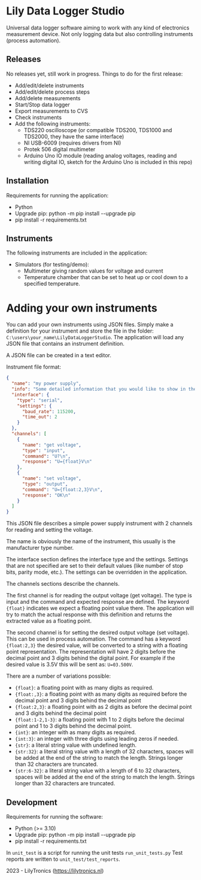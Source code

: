 # Lily Data Logger Studio

Universal data logger software aiming to work with any kind of electronics measurement device.
Not only logging data but also controlling instruments (process automation).

## Releases

No releases yet, still work in progress.
Things to do for the first release:

* Add/edit/delete instruments
* Add/edit/delete process steps
* Add/delete measurements
* Start/Stop data logger
* Export measurements to CVS
* Check instruments
* Add the following instruments:
  * TDS220 oscilloscope (or compatible TDS200, TDS1000 and TDS2000, they have the same interface)
  * NI USB-6009 (requires drivers from NI)
  * Protek 506 digital multimeter
  * Arduino Uno IO module (reading analog voltages, reading and writing digital IO, sketch for the Arduino Uno is included in this repo)

 
## Installation

Requirements for running the application:

* Python
* Upgrade pip: python -m pip install --upgrade pip
* pip install -r requirements.txt


## Instruments

The following instruments are included in the application:
* Simulators (for testing/demo):
  * Multimeter giving random values for voltage and current
  * Temperature chamber that can be set to heat up or cool down to a specified temperature.


# Adding your own instruments

You can add your own instruments using JSON files. Simply make a definition for your instrument and store the file in
the folder: `C:\users\your_name\LilyDataLoggerStudio`.
The application will load any JSON file that contains an instrument definition.

A JSON file can be created in a text editor.

Instrument file format:

```json
{
  "name": "my power supply",
  "info": "Some detailed information that you would like to show in the application when editing the instrument",
  "interface": {
    "type": "serial",
    "settings": {
      "baud_rate": 115200,
      "time_out": 2
    }
  },
  "channels": [
    {
      "name": "get voltage",
      "type": "input",
      "command": "U?\n",
      "response": "U={float}V\n"
    },
    {
      "name": "set voltage",
      "type": "output",
      "command": "U={float:2,3}V\n",
      "response": "OK\n"
    }
  ]
}
```

This JSON file describes a simple power supply instrument with 2 channels for reading and setting the voltage.

The name is obviously the name of the instrument, this usually is the manufacturer type number.

The interface section defines the interface type and the settings.
Settings that are not specified are set to their default values (like number of stop bits, parity mode, etc.).
The settings can be overridden in the application.

The channels sections describe the channels.

The first channel is for reading the output voltage (get voltage).
The type is input and the command and expected response are defined.
The keyword `{float}` indicates we expect a floating point value there.
The application will try to match the actual response with this definition and returns the extracted value as a floating point.

The second channel is for setting the desired output voltage (set voltage). This can be used in process automation.
The command has a keyword `{float:2,3}` the desired value, will be converted to a string with a floating point representation.
The representation will have 2 digits before the decimal point and 3 digits behind the digital point.
For example if the desired value is 3.5V this will be sent as: `U=03.500V`.

There are a number of variations possible:

* `{float}`: a floating point with as many digits as required.
* `{float:,3}`: a floating point with as many digits as required before the decimal point and 3 digits behind the decimal point
* `{float:2,3}`: a floating point with as 2 digits as before the decimal point and 3 digits behind the decimal point
* `{float:1-2,1-3}`: a floating point with 1 to 2 digits before the decimal point and 1 to 3 digits behind the decimal point.
* `{int}`: an integer with as many digits as required.
* `{int:3}`: an integer with three digits using leading zeros if needed.
* `{str}`: a literal string value with undefined length.
* `{str:32}`: a literal string value with a length of 32 characters, spaces will be added at the end of the string to match the length.
  Strings longer than 32 characters are truncated.
* `{str:6-32}`: a literal string value with a length of 6 to 32 characters, spaces will be added at the end of the string to match the length.
  Strings longer than 32 characters are truncated.


## Development

Requirements for running the software:

* Python (>= 3.10)
* Upgrade pip: python -m pip install --upgrade pip
* pip install -r requirements.txt

In `unit_test` is a script for running the unit tests `run_unit_tests.py`
Test reports are written to `unit_test/test_reports`.


2023 - LilyTronics (https://lilytronics.nl)
